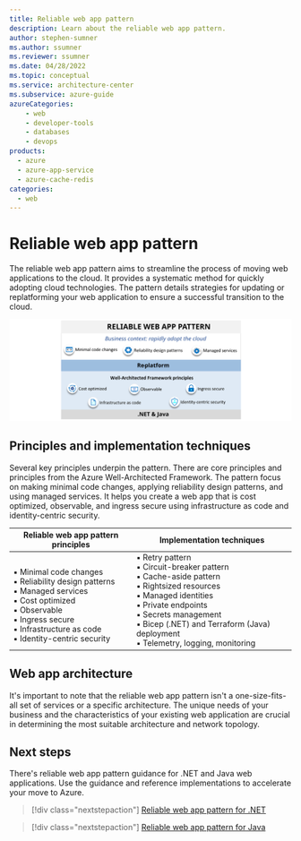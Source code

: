```yaml
---
title: Reliable web app pattern
description: Learn about the reliable web app pattern.
author: stephen-sumner    
ms.author: ssumner
ms.reviewer: ssumner
ms.date: 04/28/2022
ms.topic: conceptual
ms.service: architecture-center
ms.subservice: azure-guide
azureCategories:
    - web
    - developer-tools
    - databases
    - devops
products:
  - azure
  - azure-app-service
  - azure-cache-redis
categories:
  - web
---
```


# Reliable web app pattern

The reliable web app pattern aims to streamline the process of moving web applications to the cloud. It provides a systematic method for quickly adopting cloud technologies. The pattern details strategies for updating or replatforming your web application to ensure a successful transition to the cloud.

[![Diagram showing the principles of the reliable web app pattern](../_images/reliable-web-app-overview.svg)](../_images/reliable-web-app-overview.svg#lightbox)

## Principles and implementation techniques

Several key principles underpin the pattern. There are core principles and principles from the Azure Well-Architected Framework. The pattern focus on making minimal code changes, applying reliability design patterns, and using managed services. It helps you create a web app that is cost optimized, observable, and ingress secure using infrastructure as code and identity-centric security.

| Reliable web app pattern principles | Implementation techniques |
| --- | --- |
| <br>▪ Minimal code changes<br>▪ Reliability design patterns<br>▪ Managed services<br>▪ Cost optimized<br>▪ Observable<br>▪ Ingress secure<br>▪ Infrastructure as code<br>▪ Identity-centric security|▪ Retry pattern <br> ▪ Circuit-breaker pattern <br>▪ Cache-aside pattern <br>▪ Rightsized resources <br>▪ Managed identities <br>▪ Private endpoints <br>▪ Secrets management <br>▪ Bicep (.NET) and Terraform (Java) deployment <br>▪ Telemetry, logging, monitoring |

## Web app architecture

It's important to note that the reliable web app pattern isn't a one-size-fits-all set of services or a specific architecture. The unique needs of your business and the characteristics of your existing web application are crucial in determining the most suitable architecture and network topology.

## Next steps

There's reliable web app pattern guidance for .NET and Java web applications. Use the guidance and reference implementations to accelerate your move to Azure.

>[!div class="nextstepaction"]
>[Reliable web app pattern for .NET](./dotnet/plan-implementation.yml)

>[!div class="nextstepaction"]
>[Reliable web app pattern for Java](./java/plan-implementation.yml)
